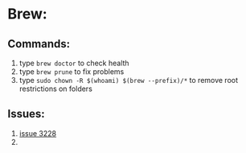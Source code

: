 # Brew:

## Commands:
1. type `brew doctor` to check health
2. type `brew prune` to fix problems
3. type `sudo chown -R $(whoami) $(brew --prefix)/*` to remove root restrictions on folders

## Issues:
1. [issue 3228](https://github.com/Homebrew/brew/issues/3228)
2. 